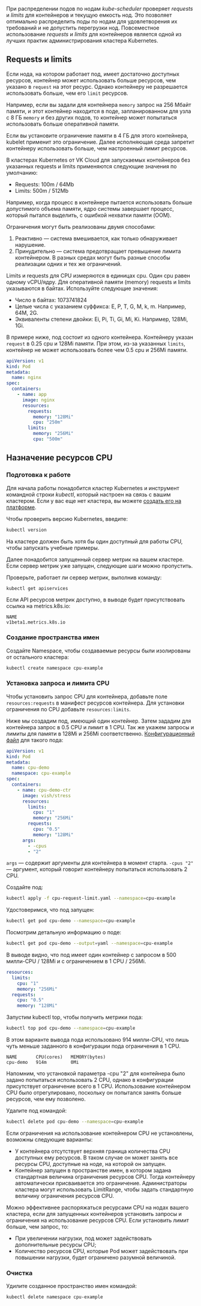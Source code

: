 При распределении подов по нодам _kube-scheduler_ проверяет _requests_ и _limits_ для контейнеров и текущую емкость нод. Это позволяет оптимально распределить поды по нодам для удовлетворения их требований и не допустить перегрузки нод.
Повсеместное использование _requests_ и _limits_ для контейнеров является одной из лучших практик администрирования кластера Kubernetes.

## Requests и limits

Если нода, на котором работает под, имеет достаточно доступных ресурсов, контейнер может использовать больше ресурсов, чем указано в `request` на этот ресурс. Однако контейнеру не разрешается использовать больше, чем его `limit` ресурсов.

Например, если вы задали для контейнера `memory` запрос на 256 Мбайт памяти, и этот контейнер находится в поде, запланированном для узла с 8 ГБ `memory` и без других подов, то контейнер может попытаться использовать больше оперативной памяти.

Если вы установите ограничение памяти в 4 ГБ для этого контейнера, kubelet применит это ограничение. Далее исполняющая среда запретит контейнеру использовать больше, чем настроенный лимит ресурсов.

<info>

В кластерах Kubernetes от VK Cloud для запускаемых контейнеров без указанных requests и limits применяются следующие значения по умолчанию:

- Requests: 100m / 64Mb
- Limits: 500m / 512Mb

</info>

Например, когда процесс в контейнере пытается использовать больше допустимого объема памяти, ядро системы завершает процесс, который пытался выделить, с ошибкой нехватки памяти (OOM).

Ограничения могут быть реализованы двумя способами:

1. Реактивно — система вмешивается, как только обнаруживает нарушение.
2. Принудительно — система предотвращает превышение лимита контейнером.
   В разных средах могут быть разные способы реализации одних и тех же ограничений.

Limits и requests для CPU измеряются в единицах cpu. Один cpu равен одному vCPU/ядру.
Для оперативной памяти (memory) requests и limits указываются в байтах. Используйте следующие значения:

- Число в байтах: 1073741824
- Целые числа с указанием суффикса: E, P, T, G, M, k, m. Например, 64M, 2G.
- Эквиваленты степени двойки: Ei, Pi, Ti, Gi, Mi, Ki. Например, 128Mi, 1Gi.

В примере ниже, под состоит из одного контейнера. Контейнеру указан `request` в 0.25 cpu и 128Mi памяти. При этом, из-за указанных `limits`, контейнер не может использовать более чем 0.5 cpu и 256Mi памяти.

```yaml
apiVersion: v1
kind: Pod
metadata:
  name: nginx
spec:
  containers:
    - name: app
      image: nginx
      resources:
        requests:
          memory: "128Mi"
          cpu: "250m"
        limits:
          memory: "256Mi"
          cpu: "500m"
```

## Назначение ресурсов CPU

### Подготовка к работе

Для начала работы понадобится кластер Kubernetes и инструмент командной строки _kubectl_, который настроен на связь с вашим кластером. Если у вас еще нет кластера, вы можете [создать его на платформе](/ru/base/k8s/k8s-start/create-k8s).

Чтобы проверить версию Kubernetes, введите:

```bash
kubectl version
```

На кластере должен быть хотя бы один доступный для работы CPU, чтобы запускать учебные примеры.

Далее понадобится запущенный сервер метрик на вашем кластере. Если сервер метрик уже запущен, следующие шаги можно пропустить.

Проверьте, работает ли сервер метрик, выполнив команду:

```bash
kubectl get apiservices
```

Если API ресурсов метрик доступно, в выводе будет присутствовать ссылка на metrics.k8s.io:

```
NAME
v1beta1.metrics.k8s.io
```

### Создание пространства имен

Создайте Namespace, чтобы создаваемые ресурсы были изолированы от остального кластера:

```bash
kubectl create namespace cpu-example
```

### Установка запроса и лимита CPU

Чтобы установить запрос CPU для контейнера, добавьте поле `resources:requests` в манифест ресурсов контейнера. Для установки ограничения по CPU добавьте `resources:limits`.

Ниже мы создадим под, имеющий один контейнер. Затем зададим для контейнера запрос в 0.5 CPU и лимит в 1 CPU. Так же укажем запросы и лимиты для памяти в 128Mi и 256Mi соответственно. [Конфигурационный файл](./assets/cpu-request-limit.yaml) для такого пода:

```yaml
apiVersion: v1
kind: Pod
metadata:
  name: cpu-demo
  namespace: cpu-example
spec:
  containers:
    - name: cpu-demo-ctr
      image: vish/stress
      resources:
        limits:
          cpu: "1"
          memory: "256Mi"
        requests:
          cpu: "0.5"
          memory: "128Mi"
      args:
        - -cpus
        - "2"
```

`args` — содержит аргументы для контейнера в момент старта.
`-cpus "2"` — аргумент, который говорит контейнеру попытаться использовать 2 CPU.

Создайте под:

```bash
kubectl apply -f cpu-request-limit.yaml --namespace=cpu-example
```

Удостоверимся, что под запущен:

```bash
kubectl get pod cpu-demo --namespace=cpu-example
```

Посмотрим детальную информацию о поде:

```bash
kubectl get pod cpu-demo --output=yaml --namespace=cpu-example
```

В выводе видно, что под имеет один контейнер с запросом в 500 милли-CPU / 128Mi и с ограничением в 1 CPU / 256Mi.

```yaml
resources:
  limits:
    cpu: "1"
    memory: "256Mi"
  requests:
    cpu: "0.5"
    memory: "128Mi"
```

Запустим kubectl top, чтобы получить метрики пода:

```bash
kubectl top pod cpu-demo --namespace=cpu-example
```

В этом варианте вывода пода использовано 914 милли-CPU, что лишь чуть меньше заданного в конфигурации пода ограничения в 1 CPU.

```
NAME       CPU(cores)   MEMORY(bytes)
cpu-demo   914m         0Mi
```

Напомним, что установкой параметра -cpu "2" для контейнера было задано попытаться использовать 2 CPU, однако в конфигурации присутствует ограничение всего в 1 CPU. Использование контейнером CPU было отрегулировано, поскольку он попытался занять больше ресурсов, чем ему позволено.

Удалите под командой:

```bash
kubectl delete pod cpu-demo --namespace=cpu-example
```

Если ограничения на использование контейнером CPU не установлены, возможны следующие варианты:

- У контейнера отсутствует верхняя граница количества CPU доступных ему ресурсов. В таком случае он может занять все ресурсы CPU, доступные на ноде, на которой он запущен.
- Контейнер запущен в пространстве имен, в котором задана стандартная величина ограничения ресурсов CPU. Тогда контейнеру автоматически присваивается это ограничение. Администраторы кластера могут использовать LimitRange, чтобы задать стандартную величину ограничения ресурсов CPU.

Можно эффективнее распоряжаться ресурсами CPU на нодах вашего кластера, если для запущенных контейнеров установить запросы и ограничения на использование ресурсов CPU.
Если установить лимит больше, чем запрос, то:

- При увеличении нагрузки, под может задействовать дополнительные ресурсы CPU;
- Количество ресурсов CPU, которые Pod может задействовать при повышении нагрузки, будет ограничено разумной величиной.

### Очистка

Удилите созданное пространство имен командой:

```bash
kubectl delete namespace cpu-example
```
